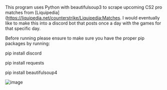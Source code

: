 This program uses Python with beautifulsoup3 to scrape upcoming CS2 pro matches from [Liquipedia](https://liquipedia.net/counterstrike/Liquipedia:Matches. I would eventually like to make this into a discord bot that posts once a day with the games for that specific day. 


Before running please ensure to make sure you have the proper pip packages by running:

pip install discord

pip install requests

pip install beautifulsoup4

![image](https://github.com/ianreger/CS2-Pro-Match-scraper/assets/22198832/6e4938c6-42c6-44a1-9805-4dbeb6ebb2d4)


